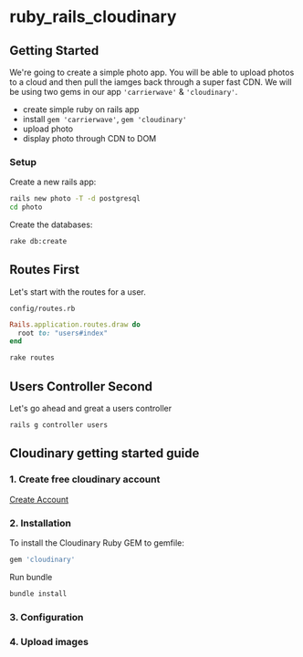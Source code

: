 # ruby_rails_cloudinary

## Getting Started

We're going to create a simple photo app. You will be able to upload photos to a cloud and then pull the iamges
back through a super fast CDN. We will be using two gems in our app `'carrierwave'` & `'cloudinary'`.

* create simple ruby on rails app
* install `gem 'carrierwave'`, `gem 'cloudinary'`
* upload photo
* display photo through CDN to DOM

### Setup

Create a new rails app:
```bash
rails new photo -T -d postgresql
cd photo
```
Create the databases:
``` bash
rake db:create
```



## Routes First

Let's start with the routes for a user.

`config/routes.rb`

```ruby
Rails.application.routes.draw do
  root to: "users#index"
end
```
```bash
rake routes
```

## Users Controller Second

Let's go ahead and great a users controller
```bash
rails g controller users
```


## Cloudinary getting started guide

### 1. Create free cloudinary account

[Create Account](http://cloudinary.com/)


### 2. Installation

To install the Cloudinary Ruby GEM to gemfile:
```ruby
gem 'cloudinary'
```
Run bundle
```bash
bundle install
```

### 3. Configuration


### 4. Upload images

